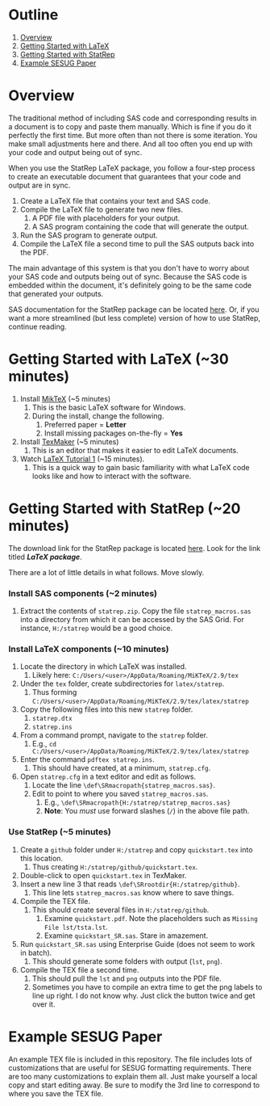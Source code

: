 # Outline

1. <a href="#Overview">Overview</a>
1. <a href="#Getting Started with LaTeX">Getting Started with LaTeX</a>
1. <a href="#Getting Started with StatRep">Getting Started with StatRep</a>
1. <a href="#Example SESUG Paper">Example SESUG Paper</a>

<a name="Overview"/>

# Overview

The traditional method of including SAS code and corresponding results in a document is to copy and paste them manually. Which is fine if you do it perfectly the first time. But more often than not there is some iteration. You make small adjustments here and there. And all too often you end up with your code and output being out of sync.

When you use the StatRep LaTeX package, you follow a four-step process to create an executable document that guarantees that your code and output are in sync.

1. Create a LaTeX file that contains your text and SAS code.
1. Compile the LaTeX file to generate two new files.
   1. A PDF file with placeholders for your output.
   1. A SAS program containing the code that will generate the output.
1. Run the SAS program to generate output.
1. Compile the LaTeX file a second time to pull the SAS outputs back into the PDF.

The main advantage of this system is that you don't have to worry about your SAS code and outputs being out of sync. Because the SAS code is embedded within the document, it's definitely going to be the same code that generated your outputs.

SAS documentation for the StatRep package can be located [here](http://support.sas.com/rnd/app/papers/statrep.html). Or, if you want a more streamlined (but less complete) version of how to use StatRep, continue reading.

<a name="Getting Started with LaTeX"/>

# Getting Started with LaTeX (~30 minutes)

1. Install [MikTeX](https://miktex.org/download) (~5 minutes)
   1. This is the basic LaTeX software for Windows.
   1. During the install, change the following.
      1. Preferred paper = **Letter**
      1. Install missing packages on-the-fly = **Yes**
1. Install [TexMaker](http://www.xm1math.net/texmaker/download.html) (~5 minutes)
   1. This is an editor that makes it easier to edit LaTeX documents.
1. Watch [LaTeX Tutorial 1](https://www.youtube.com/watch?v=SoDv0qhyysQ) (~15 minutes).
   1. This is a quick way to gain basic familiarity with what LaTeX code looks like and how to interact with the software.

<a name="Getting Started with StatRep"/>

# Getting Started with StatRep (~20 minutes)

The download link for the StatRep package is located [here](http://support.sas.com/rnd/app/papers/statrep.html). Look for the link titled **_LaTeX package_**.

There are a lot of little details in what follows. Move slowly.

### Install SAS components (~2 minutes)

1. Extract the contents of `statrep.zip`. Copy the file `statrep_macros.sas` into a directory from which it can be accessed by the SAS Grid. For instance, `H:/statrep` would be a good choice.

### Install LaTeX components (~10 minutes)

1. Locate the directory in which LaTeX was installed.
   1. Likely here: `C:/Users/<user>/AppData/Roaming/MiKTeX/2.9/tex`
1. Under the `tex` folder, create subdirectories for `latex/statrep`.
   1. Thus forming `C:/Users/<user>/AppData/Roaming/MiKTeX/2.9/tex/latex/statrep`
1. Copy the following files into this new `statrep` folder.
   1. `statrep.dtx`
   1. `statrep.ins`
1. From a command prompt, navigate to the `statrep` folder.
   1. E.g., `cd C:/Users/<user>/AppData/Roaming/MiKTeX/2.9/tex/latex/statrep`
1. Enter the command `pdftex statrep.ins`.
   1. This should have created, at a minimum, `statrep.cfg`.
1. Open `statrep.cfg` in a text editor and edit as follows.
   1. Locate the line `\def\SRmacropath{statrep_macros.sas}`.
   1. Edit to point to where you saved `statrep_macros.sas`.
      1. E.g., `\def\SRmacropath{H:/statrep/statrep_macros.sas}`
      1. **Note**: You *must* use forward slashes (`/`) in the above file path.

### Use StatRep (~5 minutes)

1. Create a `github` folder under `H:/statrep` and copy `quickstart.tex` into this location.
   1. Thus creating `H:/statrep/github/quickstart.tex`.
1. Double-click to open `quickstart.tex` in TexMaker.
1. Insert a new line 3 that reads `\def\SRrootdir{H:/statrep/github}`.
   1. This line lets `statrep_macros.sas` know where to save things.
1. Compile the TEX file.
   1. This should create several files in `H:/statrep/github`.
      1. Examine `quickstart.pdf`. Note the placeholders such as `Missing File lst/tsta.lst`.
      1. Examine `quickstart_SR.sas`. Stare in amazement.
1. Run `quickstart_SR.sas` using Enterprise Guide (does not seem to work in batch).
   1. This should generate some folders with output (`lst`, `png`).
1. Compile the TEX file a second time.
   1. This should pull the `lst` and `png` outputs into the PDF file.
   1. Sometimes you have to compile an extra time to get the png labels to line up right. I do not know why. Just click the button twice and get over it.

<a name="Example SESUG Paper"/>

# Example SESUG Paper

An example TEX file is included in this repository. The file includes lots of customizations that are useful for SESUG formatting requirements. There are too many customizations to explain them all. Just make yourself a local copy and start editing away. Be sure to modify the 3rd line to correspond to where you save the TEX file.
